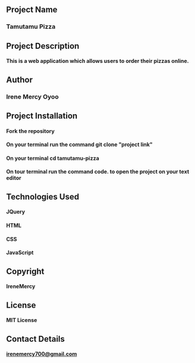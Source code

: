 ##  Project Name
### Tamutamu Pizza

## Project Description
#### This is a web application which allows users to order their pizzas online.

## Author
### Irene Mercy Oyoo

## Project Installation
#### Fork the repository
#### On your terminal run the command git clone "project link"
#### On your terminal  cd tamutamu-pizza
#### On tour terminal run the command code. to open the project on your text editor


## Technologies Used
#### JQuery
#### HTML
#### CSS
#### JavaScript

## Copyright
#### IreneMercy

## License
#### MIT License

## Contact Details
#### irenemercy700@gmail.com
